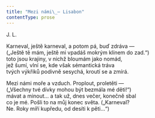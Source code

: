 ```yaml
---
title: "Mezi námi\_— Lisabon"
contentType: prose
---
```


J. L.

Karneval, ještě karneval, a potom pá, buď zdráva —  
(„Ještě tě mám, ještě mi vpadáš mokrým klínem do zad.“)  
toto jsou krajiny, v nichž bloumám jako nomád,  
jež šumí, vlní se, kde však sémantická tráva  
tvých výkřiků podivně sesychá, kroutí se a zmírá.

Mezi námi moře a vzduch. Proplout, proletěti —  
(„Všechny tvé dívky mohou být bezmála mé děti!“)  
mávat a minout… a tak už, dnes večer, konečně sbal  
co je mé. Pošli to na můj konec světa. („Karneval?  
Ne. Roky míří kupředu, od desíti k pěti…“)
